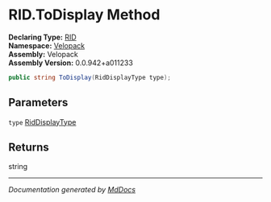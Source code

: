 ﻿<!--  
  <auto-generated>   
    The contents of this file were generated by a tool.  
    Changes to this file may be list if the file is regenerated  
  </auto-generated>   
-->

# RID.ToDisplay Method

**Declaring Type:** [RID](../index.md)  
**Namespace:** [Velopack](../../index.md)  
**Assembly:** Velopack  
**Assembly Version:** 0.0.942+a011233

```csharp
public string ToDisplay(RidDisplayType type);
```

## Parameters

`type`  [RidDisplayType](../../RidDisplayType/index.md)

## Returns

string

___

*Documentation generated by [MdDocs](https://github.com/ap0llo/mddocs)*
